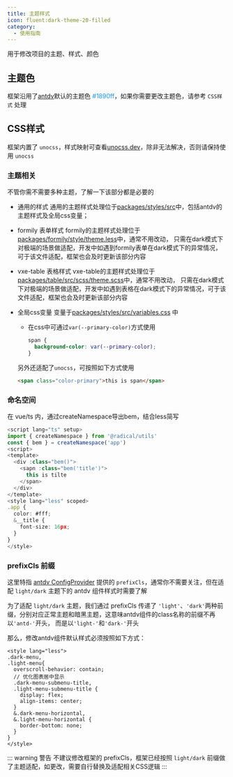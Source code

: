 ```yaml
---
title: 主题样式
icon: fluent:dark-theme-20-filled
category:
  - 使用指南
---
```


用于修改项目的主题、样式、颜色

## 主题色
框架沿用了[antdv](https://www.antdv.com/docs/vue/customize-theme-cn)默认的主题色 <span style="color: #1890ff">#1890ff</span>，如果你需要更改主题色，请参考 `CSS样式` 处理

## CSS样式
框架内置了 `unocss`，样式映射可查看[unocss.dev](https://unocss.dev/interactive/?s=text)，除非无法解决，否则请保持使用 `unocss`

### 主题相关
不管你需不需要多种主题，了解一下该部分都是必要的

- 通用的样式
  通用的主题样式处理位于[packages/styles/src](https://github.com/NoeyNoi/radical-admin/tree/main/packages/styles/src)中，包括antdv的主题样式及全局css变量；

- formily 表单样式
  formily的主题样式处理位于[packages/formily/style/theme.less](https://github.com/NoeyNoi/radical-admin/blob/main/packages/formily/src/style/theme.less)中，通常不用改动，
  只需在dark模式下对极端的场景做适配，开发中如遇到formily表单在dark模式下的异常情况，可于该文件适配，框架也会及时更新该部分内容

- vxe-table 表格样式
  vxe-table的主题样式处理位于[packages/table/src/scss/theme.scss](https://github.com/NoeyNoi/radical-admin/blob/main/packages/table/src/scss/theme.scss)中，通常不用改动，
  只需在dark模式下对极端的场景做适配，开发中如遇到表格在dark模式下的异常情况，可于该文件适配，框架也会及时更新该部分内容

- 全局css变量
  变量于[packages/styles/src/variables.css](https://github.com/NoeyNoi/radical-admin/blob/main/packages/styles/src/variables.css) 中
  - 在css中可通过`var(--primary-color)`方式使用
    ```css
    span {
      background-color: var(--primary-color);
    }
    ```
  另外还适配了`unocss`，可按照如下方式使用
  ```html
  <span class="color-primary">this is span</span>
  ```




### 命名空间
在 vue/ts 内，通过createNamespace导出bem，结合less简写

```ts
<script lang="ts" setup>
import { createNamespace } from '@radical/utils'
const { bem } = createNamespace('app')
<script>
<template>
  <div :class="bem()">
    <sapn :class="bem('title')">
      this is tilte
    </span>
  </div>
</template>
<style lang="less" scoped>
.app {
  color: #fff;
  &__title {
    font-size: 16px;
  }
}
</style>
```

### prefixCls 前缀
这里特指 [antdv ConfigProvider](https://www.antdv.com/components/config-provider-cn) 提供的 `prefixCls`，通常你不需要关注，但在适配 `light/dark` 主题下的 antdv 组件样式时需要了解

为了适配 `light/dark` 主题，我们通过 prefixCls 传递了 `'light'`、`'dark'`两种前缀，分别对应正常主题和暗黑主题，这意味antdv组件的class名称的前缀不再以`'antd-'`开头，
而是以`'light-'`和`'dark-'`开头

那么，修改antdv组件默认样式必须按照如下方式：
```less
<style lang="less">
.dark-menu,
.light-menu{
  overscroll-behavior: contain;
  // 优化图表居中显示
  .dark-menu-submenu-title,
  .light-menu-submenu-title {
    display: flex;
    align-items: center;
  }
  &.dark-menu-horizontal,
  &.light-menu-horizontal {
    border-bottom: none;
  }
}
</style>
```

::: warning 警告
不建议修改框架的 prefixCls，框架已经按照 `light/dark` 前缀做了主题适配，如更改，需要自行替换及适配相关CSS逻辑
:::

